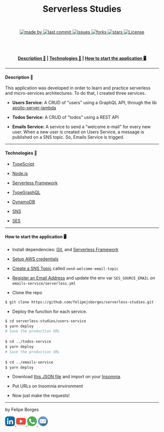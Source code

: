 <div align="center">
	<h1>Serverless Studies</h1>
	<br>
	<p align="center">
		<a href="https://www.linkedin.com/in/felipejsborges/">
		  <img alt="made by" src="https://img.shields.io/badge/made%20by-Felipe%20Borges-orange">
		</a>
		<a href="https://github.com/felipejsborges/serverless-studies/commits/master">
		  <img alt="last commit" src="https://img.shields.io/github/last-commit/felipejsborges/serverless-studies">
		</a>
		<a href="https://github.com/felipejsborges/serverless-studies/issues">
			<img alt="issues" src="https://img.shields.io/github/issues/felipejsborges/serverless-studies">
		</a>
		<a href="https://github.com/felipejsborges/serverless-studies/network/members">	
			<img alt="forks" src="https://img.shields.io/github/forks/felipejsborges/serverless-studies">	
		</a>
		<a href="https://github.com/felipejsborges/serverless-studies/stargazers">
			<img alt="stars" src="https://img.shields.io/github/stars/felipejsborges/serverless-studies">
		</a>
		<a href="https://github.com/felipejsborges/serverless-studies/blob/master/LICENSE">
			<img alt="License" src="https://img.shields.io/static/v1?label=license&message=MIT">	
		</a>
		<!-- version, status da build, status dos testes -->
	</p>
	<br>
</div>

<br>

<h4 align="center">   
	<a href="#description-">Description 📄</a>		|    
	<a href="#technologies-">Technologies 🚀</a>	|    
	<a href="#how-to-start-the-application-%EF%B8%8F">How to start the application 🖥️</a>
</h4>

<hr>

<h4>Description 📄</h4>
  
This application was developed in order to learn and practice serverless and micro-services architectures. To do that, I created three services.

- <b>Users Service:</b> A CRUD of "users" using a GraphQL API, through the lib [apollo-server-lambda](https://www.npmjs.com/package/apollo-server-lambda)

- <b>Todos Service:</b> A CRUD of "todos" using a REST API

- <b>Emails Service:</b> A service to send a "welcome e-mail" for every new user. When a new user is created on Users Service, a message is published on a SNS topic. So, Emails Service is trigged.

<hr>

<h4>Technologies 🚀</h4>

- [TypeScript](https://www.typescriptlang.org/docs/)

- [Node.js](https://nodejs.org/en/docs/)

- [Serverless Framework](https://www.serverless.com/)

- [TypeGraphQL](https://typegraphql.com/docs/introduction.html)

- [DynamoDB](https://docs.aws.amazon.com/dynamodb/)

- [SNS](https://docs.aws.amazon.com/sns/)

- [SES](https://docs.aws.amazon.com/ses/)

<hr>

<h4>How to start the application 🖥️</h4>

- Install dependencies: [Git](https://git-scm.com/book/en/v2/Getting-Started-Installing-Git), and [Serverless Framework](https://www.serverless.com/framework/docs/getting-started/)

- [Setup AWS credentials](https://www.serverless.com/framework/docs/providers/aws/guide/credentials/)

- [Create a SNS Topic](https://docs.aws.amazon.com/sns/latest/dg/sns-create-topic.html) called `send-welcome-email-topic`

- [Register an Email Address](https://docs.bitnami.com/bch/how-to/use-ses/) and update the env var `SES_SOURCE_EMAIL` on `emails-service/serverless.yml`

- Clone the repo

```bash
$ git clone https://github.com/felipejsborges/serverless-studies.git
```

- Deploy the function for each service.

```bash
$ cd serverless-studies/users-service
$ yarn deploy
# Save the production URL

$ cd ../todos-service
$ yarn deploy
# Save the production URL

$ cd ../emails-service
$ yarn deploy
```

- Download [this JSON file](./Insomnia.json) and import on your [Insomnia](https://support.insomnia.rest/).

- Put URLs on Insomnia environment

- Now just make the requests!

<hr>

by Felipe Borges<br>

<div>
	<a href="https://www.linkedin.com/in/felipejsborges">
		<img width="32px" src="https://github.com/felipejsborges/felipejsborges/blob/master/assets/linkedin.svg" alt="LinkedIn">
	</a>
	<a href="https://www.youtube.com/channel/UC6tN_loxPGOP30LWNbJM7rg">
		<img width="32px" src="https://github.com/felipejsborges/felipejsborges/blob/master/assets/youtube.svg" alt="YouTube">
	</a>
	<a href="https://wa.me/+55012996477129">
		<img width="32px" src="https://github.com/felipejsborges/felipejsborges/blob/master/assets/whatsapp.svg" alt="WhatsApp">
	</a>
	<a href="mailto:felipejsborges@outlook.com">
		<img width="32px" src="https://github.com/felipejsborges/felipejsborges/blob/master/assets/mail.svg" alt="E-mail">
	</a>
</div>
